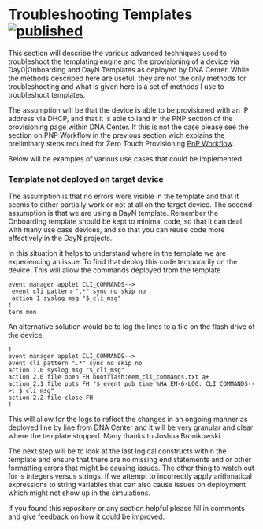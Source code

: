 # Troubleshooting Templates [![published](https://static.production.devnetcloud.com/codeexchange/assets/images/devnet-published.svg)](https://developer.cisco.com/codeexchange/github/repo/kebaldwi/DNAC-TEMPLATES)

This section will describe the various advanced techniques used to troubleshoot the templating engine and the provisioning of a device via Day0|Onboarding and DayN Templates as deployed by DNA Center. While the methods described here are useful, they are not the only methods for troubleshooting and what is given here is a set of methods I use to troubleshoot templates. 

The assumption will be that the device is able to be provisioned with an IP address via DHCP, and that it is able to land in the PNP section of the provisioning page within DNA Center. If this is not the case please see the section on PNP Workflow in the previous section wich explains the preliminary steps required for Zero Touch Provisioning [PnP Workflow](./PnP-Workflow.md#pnp-workflow).

Below will be examples of various use cases that could be implemented.

### Template not deployed on target device

The assumption is that no errors were visible in the template and that it seems to either partially work or not at all on the target device. The second assumption is that we are using a DayN template. Remember the Onboarding template should be kept to minimal code, so that it can deal with many use case devices, and so that you can reuse code more effectively in the DayN projects.

In this situation it helps to understand where in the template we are experiencing an issue. To find that deploy this code temporarily on the device. This will allow the commands deployed from the template 

```vtl
event manager applet CLI_COMMANDS-->
 event cli pattern ".*" sync no skip no
 action 1 syslog msg "$_cli_msg"
!
term mon
```

An alternative solution would be to log the lines to a file on the flash drive of the device.

```vtl
!
event manager applet CLI_COMMANDS-->
event cli pattern ".*" sync no skip no
action 1.0 syslog msg "$_cli_msg"
action 2.0 file open FH bootflash:eem_cli_commands.txt a+
action 2.1 file puts FH "$_event_pub_time %HA_EM-6-LOG: CLI_COMMANDS-->: $_cli_msg"
action 2.2 file close FH
!
```

This will allow for the logs to reflect the changes in an ongoing manner as deployed line by line from DNA Center and it will be very granular and clear where the template stopped. Many thanks to Joshua Bronikowski.

The next step will be to look at the last logical constructs within the template and ensure that there are no missing end statements and or other formatting errors that might be causing issues. The other thing to watch out for is integers versus strings. If we attempt to incorrectly apply arithmatical expressions to string variables that can also cause issues on deployment which might not show up in the simulations.

If you found this repository or any section helpful please fill in comments and [give feedback](https://app.smartsheet.com/b/form/f75ce15c2053435283a025b1872257fe) on how it could be improved.
